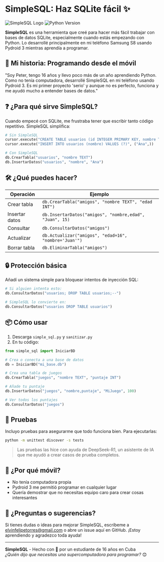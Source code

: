 # SimpleSQL: Haz SQLite fácil ✨

![SimpleSQL Logo](https://img.shields.io/badge/Hecho%20con-Pydroid%203-blue?logo=android) ![Python Version](https://img.shields.io/badge/Python-3.8+-blue?logo=python)

**SimpleSQL** es una herramienta que creé para hacer más fácil trabajar con bases de datos SQLite, especialmente cuando estás empezando con Python. Lo desarrollé principalmente en mi teléfono Samsung S8 usando Pydroid 3 mientras aprendía a programar.

## 🧒 Mi historia: Programando desde el móvil

"Soy Peter, tengo 16 años y llevo poco más de un año aprendiendo Python. Como no tenía computadora, desarrollé SimpleSQL en mi teléfono usando Pydroid 3. Es mi primer proyecto 'serio' y aunque no es perfecto, funciona y me ayudó mucho a entender bases de datos."

## ❓ ¿Para qué sirve SimpleSQL?

Cuando empecé con SQLite, me frustraba tener que escribir tanto código repetitivo. SimpleSQL simplifica:

```python
# Sin SimpleSQL
cursor.execute("CREATE TABLE usuarios (id INTEGER PRIMARY KEY, nombre TEXT)")
cursor.execute("INSERT INTO usuarios (nombre) VALUES (?)", ("Ana",))

# Con SimpleSQL
db.CrearTabla("usuarios", "nombre TEXT")
db.InsertarDatos("usuarios", "nombre", "Ana")
```

## 🛠️ ¿Qué puedes hacer?

| Operación | Ejemplo |
|-----------|---------|
| Crear tabla | `db.CrearTabla("amigos", "nombre TEXT", "edad INT")` |
| Insertar datos | `db.InsertarDatos("amigos", "nombre,edad", "Juan", 15)` |
| Consultar | `db.ConsultarDatos("amigos")` |
| Actualizar | `db.Actualizar("amigos", "edad=16", "nombre='Juan'")` |
| Borrar tabla | `db.EliminarTabla("amigos")` |

## 🔒 Protección básica

Añadí un sistema simple para bloquear intentos de inyección SQL:

```python
# Si alguien intenta esto:
db.ConsultarDatos("usuarios; DROP TABLE usuarios;--")

# SimpleSQL lo convierte en:
db.ConsultarDatos("usuarios DROP TABLE usuarios")
```

## 📦 Cómo usar

1. Descarga `simple_sql.py` y `sanitizar.py`
2. En tu código:

```python
from simple_sql import IniciarBD

# Crea o conecta a una base de datos
db = IniciarBD("mi_base.db")

# Crea una tabla de juegos
db.CrearTabla("juegos", "nombre TEXT", "puntaje INT")

# Añade tu puntaje
db.InsertarDatos("juegos", "nombre,puntaje", "MiJuego", 100)

# Ver todos los puntajes
db.ConsultarDatos("juegos")
```

## 🧪 Pruebas

Incluyo pruebas para asegurarme que todo funciona bien. Para ejecutarlas:

```bash
python -m unittest discover -s tests
```

> Las pruebas las hice con ayuda de DeepSeek-R1, un asistente de IA que me ayudó a crear casos de prueba completos.

## 📱 ¿Por qué móvil?

- No tenía computadora propia
- Pydroid 3 me permitió programar en cualquier lugar
- Quería demostrar que no necesitas equipo caro para crear cosas interesantes

## 💌 ¿Preguntas o sugerencias?

Si tienes dudas o ideas para mejorar SimpleSQL, escríbeme a elvinfelipetorres@gmail.com o abre un issue aquí en GitHub. ¡Estoy aprendiendo y agradezco toda ayuda!

---

**SimpleSQL** - Hecho con 💚 por un estudiante de 16 años en Cuba  
*¿Quién dijo que necesitas una supercomputadora para programar?* 😊
